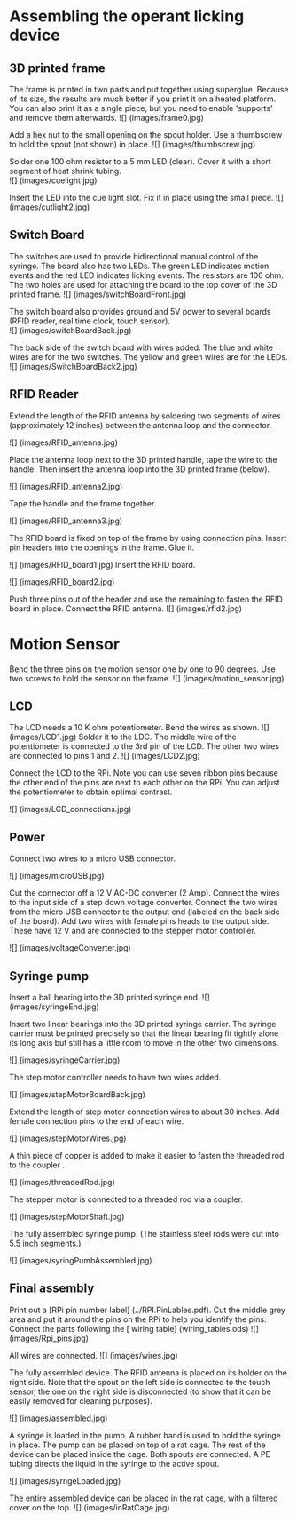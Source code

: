 # Assembling the operant licking device

## 3D printed frame
The frame is printed in two parts and put together using superglue. Because of its size, the results are much better if you print it on a heated platform. You can also print it as a single piece, but you need to enable 'supports' and remove them afterwards. 
![] (images/frame0.jpg)

Add a hex nut to the small opening on the spout holder. Use a thumbscrew to hold the spout (not shown) in place.
![] (images/thumbscrew.jpg)

Solder one 100 ohm resister to a 5 mm LED (clear). Cover it with a short segment of heat shrink tubing.  
![] (images/cuelight.jpg)

Insert the LED into the cue light slot. Fix it in place using the small piece.
![] (images/cutlight2.jpg)



## Switch Board
The switches are used to provide bidirectional manual control of the syringe. 
The board also has two LEDs. The green LED indicates motion events and the red LED indicates licking events. The resistors are 100 ohm. 
The two holes are used for attaching the board to the top cover of the 3D printed frame.
![] (images/switchBoardFront.jpg)

The switch board also provides ground and 5V power to several boards (RFID reader, real time clock, touch sensor).  
![] (images/switchBoardBack.jpg)

The back side of the switch board with wires added. The blue and white wires are for the two switches. The yellow and green wires are for the LEDs.
![] (images/SwitchBoardBack2.jpg)

## RFID Reader 

Extend the length of the RFID antenna by soldering two segments of wires (approximately 12 inches) between the antenna loop  and the connector. 

![] (images/RFID_antenna.jpg)

Place the antenna loop next to the 3D printed handle, tape the wire to the handle. Then insert the antenna loop into the 3D printed frame (below). 

![] (images/RFID_antenna2.jpg)

Tape the handle and the frame together.

![] (images/RFID_antenna3.jpg)

The RFID board is fixed on top of the frame by using connection pins. Insert pin headers into the openings in the frame. Glue it.

![] (images/RFID_board1.jpg)
Insert the RFID board.

![] (images/RFID_board2.jpg)

Push three pins out of the header and use the remaining to fasten the RFID board in place. Connect the RFID antenna.
![] (images/rfid2.jpg)

# Motion Sensor
Bend the three pins on the motion sensor one by one to 90 degrees. Use two screws to hold the sensor on the frame.
![] (images/motion_sensor.jpg)

## LCD
The LCD needs a 10 K ohm potentiometer. Bend the wires as shown. 
![] (images/LCD1.jpg)
Solder it to the LDC. The middle wire of the potentiometer is connected to the 3rd pin of the LCD.  The other two wires are connected to pins 1 and 2. 
![] (images/LCD2.jpg)

Connect the LCD to the RPi. Note you can use seven ribbon pins because the other end of the pins are next to each other on the RPi. You can adjust the potentiometer to obtain optimal contrast.   

![] (images/LCD_connections.jpg)


## Power

Connect two wires to a micro USB connector.

![] (images/microUSB.jpg)

Cut the connector off a 12 V AC-DC converter (2 Amp). Connect the wires to the input side of a step down voltage converter. Connect the two wires from the micro USB connector to the output end (labeled on the back side of the board). Add two wires with female pins heads to the output side. These have 12 V and are connected to the stepper motor controller.  

![] (images/voltageConverter.jpg)

## Syringe pump

Insert a ball bearing into the 3D printed syringe end. 
![] (images/syringeEnd.jpg)

Insert two linear bearings into the 3D printed syringe carrier. The syringe carrier must be printed precisely so that the linear bearing fit tightly alone its long axis but still has a little room to move in the other two dimensions. 

![] (images/syringeCarrier.jpg)

The step motor controller needs to have two wires added. 

![] (images/stepMotorBoardBack.jpg)

Extend the length of step motor connection wires to about 30 inches. Add female connection pins to the end of each wire. 

![] (images/stepMotorWires.jpg)

A thin piece of copper is added to make it easier to fasten the threaded rod to the coupler .

![] (images/threadedRod.jpg)

The stepper motor is connected to a threaded rod via a coupler. 

![] (images/stepMotorShaft.jpg)

The fully assembled syringe pump.  (The stainless steel rods were cut into 5.5 inch segments.)

![] (images/syringPumbAssembled.jpg)


## Final assembly

Print out a [RPi pin number label] (../RPI.PinLables.pdf). Cut the middle grey area and put it around the pins on the RPi to help you identify the pins. Connect the parts following  the [ wiring table]  (wiring_tables.ods)
![] (images/Rpi_pins.jpg)

All wires are connected.
![] (images/wires.jpg)

The fully assembled device. The RFID antenna is placed on its holder on the right side. Note that the spout on the left side is connected to the touch sensor,  the one on the right side is disconnected (to show that it can be easily removed for cleaning purposes).  

![] (images/assembled.jpg)

A syringe is loaded in the pump. A rubber band is used to hold the syringe in place.  The pump can be placed on top of a rat cage.  The rest of the device can be placed inside the cage. Both spouts are connected. A PE tubing directs the liquid in the syringe to the active spout. 

![] (images/syrngeLoaded.jpg)

The entire assembled device can be placed in the rat cage, with a filtered cover on the top. 
![] (images/inRatCage.jpg)

